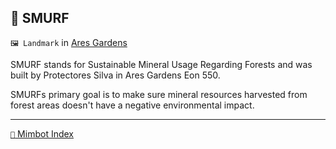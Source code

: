 ## 👤 SMURF

`🖼️ Landmark` in [Ares Gardens](<https://zeithalt.github.io/r/ares_gardens.html>)

SMURF stands for Sustainable Mineral Usage Regarding Forests and was built by Protectores Silva in Ares Gardens Eon 550.

SMURFs primary goal is to make sure mineral resources harvested from forest areas doesn't have a negative environmental impact.

-----
[`📑` Mimbot Index](<https://zeithalt.github.io/r/#6760>)
<!---
keywords: ps, ares, gardens, sustainable, mineral, usage, regarding, forests
aliases: 
-->